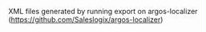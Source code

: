 XML files generated by running export on argos-localizer (https://github.com/Saleslogix/argos-localizer)
